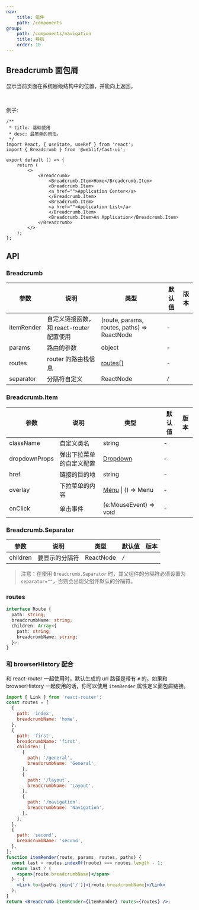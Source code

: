```yaml
---
nav:
    title: 组件
    path: /components
group:
    path: /components/navigation
    title: 导航
    order: 10
---
```


## Breadcrumb 面包屑

显示当前页面在系统层级结构中的位置，并能向上返回。

<br />

例子: 

```tsx
/**
 * title: 基础使用
 * desc: 最简单的用法。
 */
import React, { useState, useRef } from 'react';
import { Breadcrumb } from '@weblif/fast-ui';

export default () => {
    return (
        <>
            <Breadcrumb>
                <Breadcrumb.Item>Home</Breadcrumb.Item>
                <Breadcrumb.Item>
                <a href="">Application Center</a>
                </Breadcrumb.Item>
                <Breadcrumb.Item>
                <a href="">Application List</a>
                </Breadcrumb.Item>
                <Breadcrumb.Item>An Application</Breadcrumb.Item>
            </Breadcrumb>
        </>
    );
};
```


## API

### Breadcrumb

| 参数 | 说明 | 类型 | 默认值 | 版本 |
| --- | --- | --- | --- | --- |
| itemRender | 自定义链接函数，和 react-router 配置使用 | (route, params, routes, paths) => ReactNode | - |  |
| params | 路由的参数 | object | - |  |
| routes | router 的路由栈信息 | [routes\[\]](#routes) | - |  |
| separator | 分隔符自定义 | ReactNode | `/` |  |

### Breadcrumb.Item

| 参数 | 说明 | 类型 | 默认值 | 版本 |
| --- | --- | --- | --- | --- |
| className | 自定义类名 | string | - |  |
| dropdownProps | 弹出下拉菜单的自定义配置 | [Dropdown](/components/dropdown) | - |  |
| href | 链接的目的地 | string | - |  |
| overlay | 下拉菜单的内容 | [Menu](/components/menu) \| () => Menu | - |  |
| onClick | 单击事件 | (e:MouseEvent) => void | - |  |

### Breadcrumb.Separator

| 参数 | 说明 | 类型 | 默认值 | 版本 |
| --- | --- | --- | --- | --- |
| children | 要显示的分隔符 | ReactNode | `/` |  |

> 注意：在使用 `Breadcrumb.Separator` 时，其父组件的分隔符必须设置为 `separator=""`，否则会出现父组件默认的分隔符。
### routes

```ts | pure
interface Route {
  path: string;
  breadcrumbName: string;
  children: Array<{
    path: string;
    breadcrumbName: string;
  }>;
}
```

### 和 browserHistory 配合

和 react-router 一起使用时，默认生成的 url 路径是带有 `#` 的，如果和 browserHistory 一起使用的话，你可以使用 `itemRender` 属性定义面包屑链接。

```jsx | pure
import { Link } from 'react-router';
const routes = [
  {
    path: 'index',
    breadcrumbName: 'home',
  },
  {
    path: 'first',
    breadcrumbName: 'first',
    children: [
      {
        path: '/general',
        breadcrumbName: 'General',
      },
      {
        path: '/layout',
        breadcrumbName: 'Layout',
      },
      {
        path: '/navigation',
        breadcrumbName: 'Navigation',
      },
    ],
  },
  {
    path: 'second',
    breadcrumbName: 'second',
  },
];
function itemRender(route, params, routes, paths) {
  const last = routes.indexOf(route) === routes.length - 1;
  return last ? (
    <span>{route.breadcrumbName}</span>
  ) : (
    <Link to={paths.join('/')}>{route.breadcrumbName}</Link>
  );
}
return <Breadcrumb itemRender={itemRender} routes={routes} />;
```